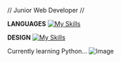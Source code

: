 // Junior Web Developer //

**LANGUAGES**
[![My Skills](https://skillicons.dev/icons?i=html,css,js,php,py)](https://skillicons.dev)

**DESIGN**
[![My Skills](https://skillicons.dev/icons?i=figma,blender)](https://skillicons.dev)

Currently learning Python...
![Image](https://www.gif-maniac.com/gifs/50/49785.gif)

